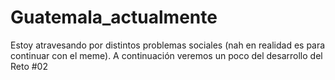 # Guatemala_actualmente
Estoy atravesando por distintos problemas sociales (nah en realidad es para continuar con el meme). A continuación veremos un poco del desarrollo del Reto #02
